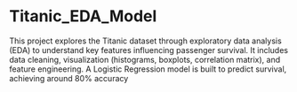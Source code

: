 # Titanic_EDA_Model
This project explores the Titanic dataset through exploratory data analysis (EDA) to understand key features influencing passenger survival. It includes data cleaning, visualization (histograms, boxplots, correlation matrix), and feature engineering. A Logistic Regression model is built to predict survival, achieving around 80% accuracy
